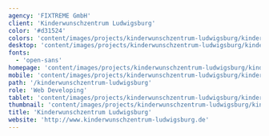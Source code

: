 ```yaml
---
agency: 'FIXTREME GmbH'
client: 'Kinderwunschzentrum Ludwigsburg'
color: '#d31524'
colors: 'content/images/projects/kinderwunschzentrum-ludwigsburg/kinderwunschzentrum-ludwigsburg-colors.png'
desktop: 'content/images/projects/kinderwunschzentrum-ludwigsburg/kinderwunschzentrum-ludwigsburg-imac.png'
fonts:
  - 'open-sans'
homepage: 'content/images/projects/kinderwunschzentrum-ludwigsburg/kinderwunschzentrum-ludwigsburg.png'
mobile: 'content/images/projects/kinderwunschzentrum-ludwigsburg/kinderwunschzentrum-ludwigsburg-iphone.png'
path: '/kinderwunschzentrum-ludwigsburg'
role: 'Web Developing'
tablet: 'content/images/projects/kinderwunschzentrum-ludwigsburg/kinderwunschzentrum-ludwigsburg-ipad.png'
thumbnail: 'content/images/projects/kinderwunschzentrum-ludwigsburg/kinderwunschzentrum-ludwigsburg-thumbnail.png'
title: 'Kinderwunschzentrum Ludwigsburg'
website: 'http://www.kinderwunschzentrum-ludwigsburg.de'
---
```

